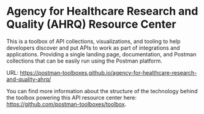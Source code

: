 # Agency for Healthcare Research and Quality (AHRQ) Resource Center
This is a toolbox of API collections, visualizations, and tooling to help developers discover and put APIs to work as part of integrations and applications. Providing a single landing page, documentation, and Postman collections that can be easily run using the Postman platform.

URL: https://postman-toolboxes.github.io/agency-for-healthcare-research-and-quality-ahrq/

You can find more information about the structure of the technology behind the toolbox powering this API resource center here: https://github.com/postman-toolboxes/toolbox.
